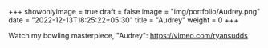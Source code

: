 +++
showonlyimage = true
draft = false
image = "img/portfolio/Audrey.png"
date = "2022-12-13T18:25:22+05:30"
title = "Audrey"
weight = 0
+++

Watch my bowling masterpiece, "Audrey":
https://vimeo.com/ryansudds
